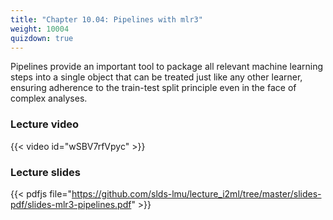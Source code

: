 ```yaml
---
title: "Chapter 10.04: Pipelines with mlr3"
weight: 10004
quizdown: true
---
```

Pipelines provide an important tool to package all relevant machine learning steps into a single object that can be treated just like any other learner, ensuring adherence to the train-test split principle even in the face of complex analyses.

<!--more-->

### Lecture video

{{< video id="wSBV7rfVpyc" >}}

### Lecture slides

{{< pdfjs file="https://github.com/slds-lmu/lecture_i2ml/tree/master/slides-pdf/slides-mlr3-pipelines.pdf" >}}
